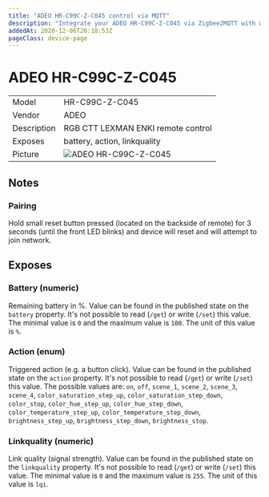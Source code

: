 ```yaml
---
title: "ADEO HR-C99C-Z-C045 control via MQTT"
description: "Integrate your ADEO HR-C99C-Z-C045 via Zigbee2MQTT with whatever smart home infrastructure you are using without the vendors bridge or gateway."
addedAt: 2020-12-06T20:18:53Z
pageClass: device-page
---
```


<!-- !!!! -->
<!-- ATTENTION: This file is auto-generated through docgen! -->
<!-- You can only edit the "Notes"-Section between the two comment lines "Notes BEGIN" and "Notes END". -->
<!-- Do not use h1 or h2 heading within "## Notes"-Section. -->
<!-- !!!! -->

# ADEO HR-C99C-Z-C045

|     |     |
|-----|-----|
| Model | HR-C99C-Z-C045  |
| Vendor  | ADEO  |
| Description | RGB CTT LEXMAN ENKI remote control |
| Exposes | battery, action, linkquality |
| Picture | ![ADEO HR-C99C-Z-C045](https://www.zigbee2mqtt.io/images/devices/HR-C99C-Z-C045.jpg) |


<!-- Notes BEGIN: You can edit here. Add "## Notes" headline if not already present. -->
## Notes


### Pairing
Hold small reset button pressed (located on the backside of remote) for 3
seconds (until the front LED blinks) and device will reset and will attempt to join network.


<!-- Notes END: Do not edit below this line -->


## Exposes

### Battery (numeric)
Remaining battery in %.
Value can be found in the published state on the `battery` property.
It's not possible to read (`/get`) or write (`/set`) this value.
The minimal value is `0` and the maximum value is `100`.
The unit of this value is `%`.

### Action (enum)
Triggered action (e.g. a button click).
Value can be found in the published state on the `action` property.
It's not possible to read (`/get`) or write (`/set`) this value.
The possible values are: `on`, `off`, `scene_1`, `scene_2`, `scene_3`, `scene_4`, `color_saturation_step_up`, `color_saturation_step_down`, `color_stop`, `color_hue_step_up`, `color_hue_step_down`, `color_temperature_step_up`, `color_temperature_step_down`, `brightness_step_up`, `brightness_step_down`, `brightness_stop`.

### Linkquality (numeric)
Link quality (signal strength).
Value can be found in the published state on the `linkquality` property.
It's not possible to read (`/get`) or write (`/set`) this value.
The minimal value is `0` and the maximum value is `255`.
The unit of this value is `lqi`.

